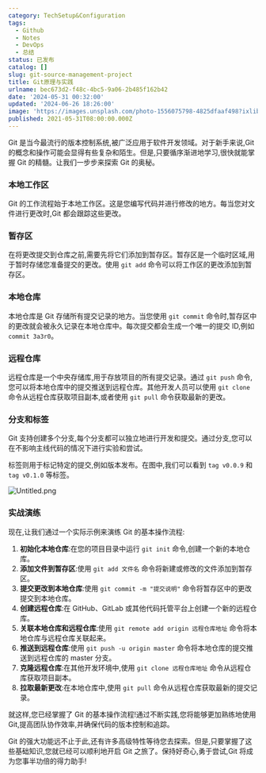 ```yaml
---
category: TechSetup&Configuration
tags:
  - Github
  - Notes
  - DevOps
  - 总结
status: 已发布
catalog: []
slug: git-source-management-project
title: Git原理与实践
urlname: bec673d2-f48c-4bc5-9a06-2b485f162b42
date: '2024-05-31 00:32:00'
updated: '2024-06-26 18:26:00'
image: 'https://images.unsplash.com/photo-1556075798-4825dfaaf498?ixlib=rb-4.0.3&q=85&fm=jpg&crop=entropy&cs=srgb'
published: 2021-05-31T08:00:00.000Z
---
```


Git 是当今最流行的版本控制系统,被广泛应用于软件开发领域。对于新手来说,Git 的概念和操作可能会显得有些复杂和陌生。但是,只要循序渐进地学习,很快就能掌握 Git 的精髓。让我们一步步来探索 Git 的奥秘。


### 本地工作区


Git 的工作流程始于本地工作区。这是您编写代码并进行修改的地方。每当您对文件进行更改时,Git 都会跟踪这些更改。


### 暂存区


在将更改提交到仓库之前,需要先将它们添加到暂存区。暂存区是一个临时区域,用于暂时存储您准备提交的更改。使用 `git add` 命令可以将工作区的更改添加到暂存区。


### 本地仓库


本地仓库是 Git 存储所有提交记录的地方。当您使用 `git commit` 命令时,暂存区中的更改就会被永久记录在本地仓库中。每次提交都会生成一个唯一的提交 ID,例如 `commit 3a3r0`。


### 远程仓库


远程仓库是一个中央存储库,用于存放项目的所有提交记录。通过 `git push` 命令,您可以将本地仓库中的提交推送到远程仓库。其他开发人员可以使用 `git clone` 命令从远程仓库获取项目副本,或者使用 `git pull` 命令获取最新的更改。


### 分支和标签


Git 支持创建多个分支,每个分支都可以独立地进行开发和提交。通过分支,您可以在不影响主线代码的情况下进行实验和尝试。


标签则用于标记特定的提交,例如版本发布。在图中,我们可以看到 `tag v0.0.9` 和 `tag v0.1.0` 等标签。


![Untitled.png](https://prod-files-secure.s3.us-west-2.amazonaws.com/5d24fe63-e567-4804-86f9-9fdc62e13082/77b77e01-3aab-4add-bdbd-7f489727861d/Untitled.png?X-Amz-Algorithm=AWS4-HMAC-SHA256&X-Amz-Content-Sha256=UNSIGNED-PAYLOAD&X-Amz-Credential=ASIAZI2LB4666EYVLK3Q%2F20250309%2Fus-west-2%2Fs3%2Faws4_request&X-Amz-Date=20250309T213217Z&X-Amz-Expires=3600&X-Amz-Security-Token=IQoJb3JpZ2luX2VjEDQaCXVzLXdlc3QtMiJIMEYCIQCqxBdBiI4G9bhraHQ60pemnVEn8r9oZbYJqB%2F16%2FdfgwIhANaGWRxHHYHIjtf1xev09xfDCEKuXffSEUSlE1c0D0C%2BKv8DCH0QABoMNjM3NDIzMTgzODA1Igxr0qvrfRqFraO4MFsq3AP4tc9YF6haNgp%2F4mPcJQ1CLet8NNirTIWCYjZQERWpMx0q0Au6d%2BnIn0PdjD9lQ6ZV%2F72vBziDjXvz5rGmvfX82nkSSWNQ99ouMA4uA8z5WP6xJoumJXxn%2BL237c%2Fi8%2F0FSFalVgaRRFt8acJYvDoevyUr0uNSuRWehSbo%2FFxEd8jcQqei5RfUdDVHgHJxiTE2VUg13%2F8BzfyfpjftV8F2n4sAddZijYYWOXPNVXmmmH5uQJQgy5%2FvIH1N2dghJ3IynjtMy5ni27TKWQjBt%2FhH0Z0%2FzMlEcXhteeL%2BwFYg51fg5ULkAacw%2BB9bfj6TJVL%2B94jjUvbSmxzGmulUHKR05E%2BGy3FRgbwrHZwgKt8PUeeWhHcQdWb3dmhOQQ%2ByXveleo0lNSh6jtvryPmH4WPk%2Fed2rqEoNHNyi3WvFfo7hMh1pRJfR9ZGzRDFM%2FC%2BCPqRVSvse%2Bw4WFdbfCCj66hgFHCTKLCghay%2F3X09MQ5Mf2OgviD8Zt0NU2X2eXV8F6j6KsdMBkivGLLzZsyGtyTMtxntWWHLNhE5MOxjEfWEjxZce%2Fve7UFIKTYPn6ehbJqko6vVzbn319g1ZysfRp3ZLbxhysSV3CYJFOZgrcT6QeadnugkWnHy315N5zCR37e%2BBjqkATUoUM4EHxudmhD3je8NV7XPv4QY%2BBHwCtC%2BWMGbOEVKLP%2BdWZNxXnp%2BnyUo%2B4RyABWbr%2FVcQqpvxiNRf6q8trZ3%2F0pIBGM6Dcc%2FGtQnwJx4Wd%2BPpg%2BifTuRVVc6tFhZc6SPK3OMRHXR8D4BAuU3%2FRvvvCEGJNSFyVFPtMROGVUd%2F18r6NcRknEWf2ExpIzUpOZ3briD29KZN8aq3qfczluMJozw&X-Amz-Signature=398b93f2e19ee9c8ff363c4ebf81c0596622828a42240b585139666bec78070b&X-Amz-SignedHeaders=host&x-id=GetObject)


### 实战演练


现在,让我们通过一个实际示例来演练 Git 的基本操作流程:

1. **初始化本地仓库**:在您的项目目录中运行 `git init` 命令,创建一个新的本地仓库。
2. **添加文件到暂存区**:使用 `git add 文件名` 命令将新建或修改的文件添加到暂存区。
3. **提交更改到本地仓库**:使用 `git commit -m "提交说明"` 命令将暂存区中的更改提交到本地仓库。
4. **创建远程仓库**:在 GitHub、GitLab 或其他代码托管平台上创建一个新的远程仓库。
5. **关联本地仓库和远程仓库**:使用 `git remote add origin 远程仓库地址` 命令将本地仓库与远程仓库关联起来。
6. **推送到远程仓库**:使用 `git push -u origin master` 命令将本地仓库的提交推送到远程仓库的 master 分支。
7. **克隆远程仓库**:在其他开发环境中,使用 `git clone 远程仓库地址` 命令从远程仓库获取项目副本。
8. **拉取最新更改**:在本地仓库中,使用 `git pull` 命令从远程仓库获取最新的提交记录。

就这样,您已经掌握了 Git 的基本操作流程!通过不断实践,您将能够更加熟练地使用 Git,提高团队协作效率,并确保代码的版本控制和追踪。


Git 的强大功能远不止于此,还有许多高级特性等待您去探索。但是,只要掌握了这些基础知识,您就已经可以顺利地开启 Git 之旅了。保持好奇心,勇于尝试,Git 将成为您事半功倍的得力助手!

